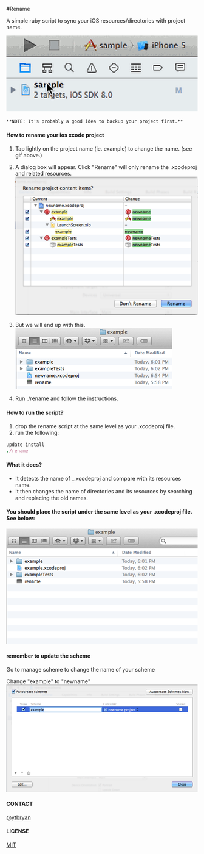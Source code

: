 #Rename

A simple ruby script to sync your iOS resources/directories with project name.

![rename](gif/finally.gif)

`**NOTE: It's probably a good idea to backup your project first.**`

#### How to rename your ios xcode project

1. Tap lightly on the project name (ie. example) to change the name. (see gif above.)

2. A dialog box will appear. Click "Rename" will only rename the .xcodeproj and related resources.
![Image](images/3.png?raw=true)

3. But we will end up with this.
![Image](images/4.png?raw=true)

4. Run ./rename and follow the instructions.


#### How to run the script?

1. drop the rename script at the same level as your .xcodeproj file.
2. run the following:
``` ruby
update install
./rename
```

#### What it does?

- It detects the name of _.xcodeproj and compare with its resources name.
- It then changes the name of directories and its resources by searching and replacing the old names.


#### You should place the script under the same level as your .xcodeproj file. See below:
![Image](images/1.png?raw=true)

#### remember to update the scheme
Go to manage scheme to change the name of your scheme

Change "example" to "newname"
![Image](images/5.png?raw=true)




#### CONTACT
[@ytbryan](http://twitter.com/ytbryan)

#### LICENSE
[MIT](http://opensource.org/licenses/MIT)
